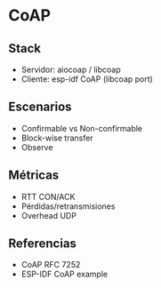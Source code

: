 # CoAP

## Stack
- Servidor: aiocoap / libcoap
- Cliente: esp-idf CoAP (libcoap port)

## Escenarios
- Confirmable vs Non-confirmable
- Block-wise transfer
- Observe

## Métricas
- RTT CON/ACK
- Pérdidas/retransmisiones
- Overhead UDP

## Referencias
- CoAP RFC 7252
- ESP-IDF CoAP example
